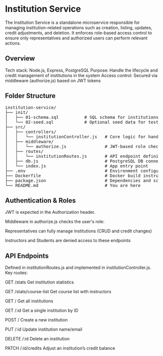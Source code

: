 # Institution Service

The Institution Service is a standalone microservice responsible for managing institution-related operations such as creation, listing, updates, credit adjustments, and deletion. It enforces role-based access control to ensure only representatives and authorized users can perform relevant actions.

## Overview
Tech stack: Node.js, Express, PostgreSQL
Purpose: Handle the lifecycle and credit management of institutions in the system
Access control: Secured via middleware (authorize.js) based on JWT tokens

## Folder Structure

<pre>
institution-service/
├── init/
│   ├── 01-schema.sql          # SQL schema for institutions
│   └── 02-seed.sql            # Optional seed data for testing
├── src/
│   ├── controllers/
│   │   └── institutionController.js   # Core logic for handling requests
│   ├── middleware/
│   │   └── authorize.js               # JWT-based role checking
│   ├── routes/
│   │   └── institutionRoutes.js       # API endpoint definitions
│   ├── db.js                          # PostgreSQL DB connection
│   └── index.js                       # App entry point
├── .env                               # Environment configuration
├── Dockerfile                         # Docker build instructions
├── package.json                       # Dependencies and scripts
└── README.md                          # You are here
</pre>

## Authentication & Roles
JWT is expected in the Authorization header.

Middleware in authorize.js checks the user's role:

Representatives can fully manage institutions (CRUD and credit changes)

Instructors and Students are denied access to these endpoints

## API Endpoints
Defined in institutionRoutes.js and implemented in institutionController.js. Key routes:

GET	/stats	Get institution statistics	

GET	/stats/course-list	Get course list with instructors	

GET	/	Get all institutions	

GET	/:id	Get a single institution by ID	

POST	/	Create a new institution	

PUT	/:id	Update institution name/email	

DELETE	/:id	Delete an institution	

PATCH	/:id/credits	Adjust an institution’s credit balance

